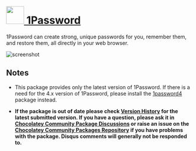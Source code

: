 # [<img src="https://cdn.jsdelivr.net/gh/chocolatey-community/chocolatey-packages@09451a71b28e4ee0b3ea3841ab130b1bbf46f9b0/icons/1password.png" height="48" width="48" /> 1Password](https://chocolatey.org/packages/1password)

1Password can create strong, unique passwords for you, remember them, and restore them, all directly in your web browser.

![screenshot](https://github.com/chocolatey-community/chocolatey-coreteampackages/blob/master/automatic/1password/screenshot.png?raw=true)

## Notes

- This package provides only the latest version of 1Password. If there is a need for the 4.x version of 1Password, please install the [1password4](https://chocolatey.org/packages/1password4) package instead.

- **If the package is out of date please check [Version History](#versionhistory) for the latest submitted version. If you have a question, please ask it in [Chocolatey Community Package Discussions](https://github.com/chocolatey-community/chocolatey-packages/discussions) or raise an issue on the [Chocolatey Community Packages Repository](https://github.com/chocolatey-community/chocolatey-packages/issues) if you have problems with the package. Disqus comments will generally not be responded to.**
